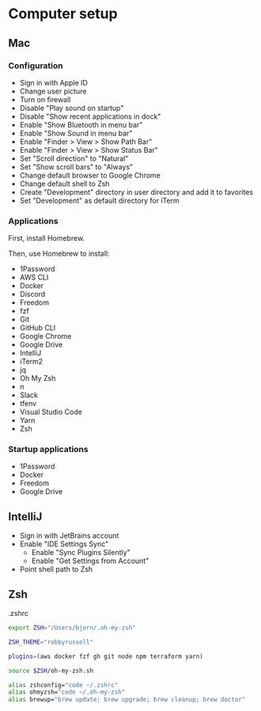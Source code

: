 # Computer setup

## Mac

### Configuration

* Sign in with Apple ID
* Change user picture
* Turn on firewall
* Disable "Play sound on startup"
* Disable "Show recent applications in dock"
* Enable "Show Bluetooth in menu bar"
* Enable "Show Sound in menu bar"
* Enable "Finder > View > Show Path Bar"
* Enable "Finder > View > Show Status Bar"
* Set "Scroll direction" to "Natural"
* Set "Show scroll bars" to "Always"
* Change default browser to Google Chrome
* Change default shell to Zsh
* Create "Development" directory in user directory and add it to favorites
* Set "Development" as default directory for iTerm

### Applications

First, install Homebrew.

Then, use Homebrew to install:

* 1Password
* AWS CLI
* Docker
* Discord
* Freedom
* fzf
* Git
* GitHub CLI
* Google Chrome
* Google Drive
* IntelliJ
* iTerm2
* jq
* Oh My Zsh
* n
* Slack
* tfenv
* Visual Studio Code
* Yarn
* Zsh

### Startup applications

* 1Password
* Docker
* Freedom
* Google Drive

## IntelliJ

* Sign in with JetBrains account
* Enable "IDE Settings Sync"
    * Enable "Sync Plugins Silently"
    * Enable "Get Settings from Account"
* Point shell path to Zsh

## Zsh

.zshrc

```bash
export ZSH="/Users/bjorn/.oh-my-zsh"

ZSH_THEME="robbyrussell"

plugins=(aws docker fzf gh git node npm terraform yarn)

source $ZSH/oh-my-zsh.sh

alias zshconfig="code ~/.zshrc"
alias ohmyzsh="code ~/.oh-my-zsh"
alias brewup="brew update; brew upgrade; brew cleanup; brew doctor"
```